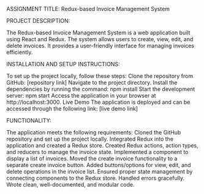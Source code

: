 ASSIGNMENT TITLE: Redux-based Invoice Management System

PROJECT DESCRIPTION:

The Redux-based Invoice Management System is a web application built using React and Redux. The system allows users to create, view, edit, and delete invoices. It provides a user-friendly interface for managing invoices efficiently.

INSTALLATION AND SETUP INSTRUCTIONS:

To set up the project locally, follow these steps:
Clone the repository from GitHub: [repository link]
Navigate to the project directory.
Install the dependencies by running the command: npm install
Start the development server: npm start
Access the application in your browser at http://localhost:3000.
Live Demo
The application is deployed and can be accessed through the following link: [live demo link]

FUNCTIONALITY:

The application meets the following requirements:
Cloned the GitHub repository and set up the project locally.
Integrated Redux into the application and created a Redux store.
Created Redux actions, action types, and reducers to manage the invoice state.
Implemented a component to display a list of invoices.
Moved the create invoice functionality to a separate create invoice button.
Added buttons/options for view, edit, and delete operations in the invoice list.
Ensured proper state management by connecting components to the Redux store.
Handled errors gracefully.
Wrote clean, well-documented, and modular code.
